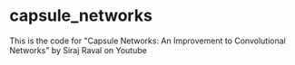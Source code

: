 # capsule_networks
This is the code for "Capsule Networks: An Improvement to Convolutional Networks" by Siraj Raval on Youtube
